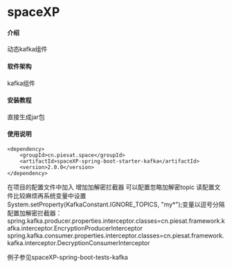 # spaceXP

#### 介绍
动态kafka组件

#### 软件架构
kafka组件

#### 安装教程
直接生成jar包
#### 使用说明
    <dependency>
        <groupId>cn.piesat.space</groupId>
        <artifactId>spaceXP-spring-boot-starter-kafka</artifactId>
        <version>2.0.0</version>
    </dependency>

在项目的配置文件中加入
增加加解密拦截器 可以配置忽略加解密topic 读配置文件比较麻烦再系统变量中设置 System.setProperty(KafkaConstant.IGNORE_TOPICS, "my*");变量以逗号分隔
配置加解密拦截器：
spring.kafka.producer.properties.interceptor.classes=cn.piesat.framework.kafka.interceptor.EncryptionProducerInterceptor
spring.kafka.consumer.properties.interceptor.classes=cn.piesat.framework.kafka.interceptor.DecryptionConsumerInterceptor

例子参见spaceXP-spring-boot-tests-kafka



